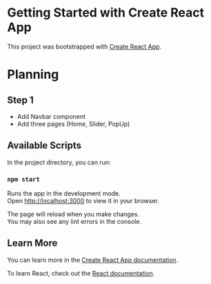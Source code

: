 # Getting Started with Create React App

This project was bootstrapped with [Create React App](https://github.com/facebook/create-react-app).

# Planning

## Step 1

- Add Navbar component
- Add three pages (Home, Slider, PopUp)

## Available Scripts

In the project directory, you can run:

### `npm start`

Runs the app in the development mode.\
Open [http://localhost:3000](http://localhost:3000) to view it in your browser.

The page will reload when you make changes.\
You may also see any lint errors in the console.

## Learn More

You can learn more in the [Create React App documentation](https://facebook.github.io/create-react-app/docs/getting-started).

To learn React, check out the [React documentation](https://reactjs.org/).
